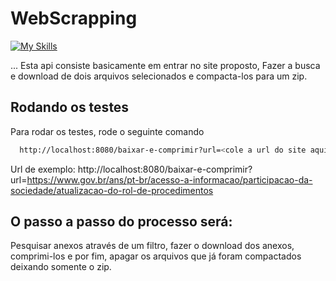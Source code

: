 
# WebScrapping

[![My Skills](https://skillicons.dev/icons?i=java&theme=light)](https://skillicons.dev)

... Esta api consiste basicamente em entrar no site proposto, Fazer a busca e download de dois arquivos selecionados e compacta-los para um zip.



## Rodando os testes

Para rodar os testes, rode o seguinte comando

```bash
  http://localhost:8080/baixar-e-comprimir?url=<cole a url do site aqui.>
```
Url de exemplo: http://localhost:8080/baixar-e-comprimir?url=https://www.gov.br/ans/pt-br/acesso-a-informacao/participacao-da-sociedade/atualizacao-do-rol-de-procedimentos


## O passo a passo do processo será:
Pesquisar anexos através de um filtro, fazer o download dos anexos, comprimi-los e por fim, apagar os arquivos que já foram compactados deixando somente o zip.

